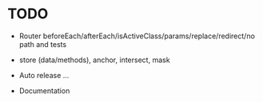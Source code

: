 # TODO

- Router beforeEach/afterEach/isActiveClass/params/replace/redirect/no path and tests
- store (data/methods), anchor, intersect, mask

- Auto release ...
- Documentation
